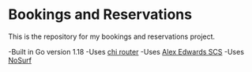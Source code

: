 # Bookings and Reservations

This is the repository for my bookings and reservations project.

-Built in Go version 1.18
-Uses [chi router](https://github.com/go-chi/chi/v5)
-Uses [Alex Edwards SCS](https://github.com/alexedwards/scs/v2)
-Uses [NoSurf](https://github.com/justinas/nosurf)